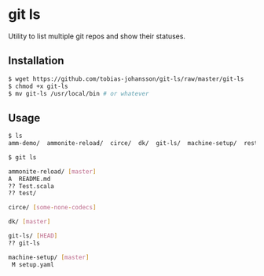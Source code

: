 git ls
======

Utility to list multiple git repos and show their statuses.


Installation
------------
```bash
$ wget https://github.com/tobias-johansson/git-ls/raw/master/git-ls
$ chmod +x git-ls
$ mv git-ls /usr/local/bin # or whatever
```

Usage
-----

```bash
$ ls
amm-demo/  ammonite-reload/  circe/  dk/  git-ls/  machine-setup/  rest/  tmp/

$ git ls

ammonite-reload/ [master]
A  README.md
?? Test.scala
?? test/

circe/ [some-none-codecs]

dk/ [master]

git-ls/ [HEAD]
?? git-ls

machine-setup/ [master]
 M setup.yaml
```
